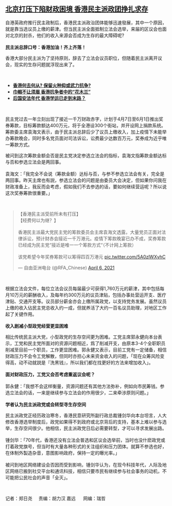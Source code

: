 <!--1617717720000-->
[北京打压下陷财政困境   香港民主派政团挣扎求存](https://www.rfa.org/mandarin/yataibaodao/gangtai/ac-04062021084039.html)
------

<p>自港英政府推行民主政制后，香港民主派政治团体能够迅速發展，其中一个原因，就是靠当选议员上缴的薪津。但当民主派全面抵制立法会选举，来届的区议会也面对北京的封杀，他们的收入来源会否成为生存的最大障碍呢? <br/><br/><strong>民主派总辞口号：香港加油！齐上齐落！</strong></p><p>香港大部分民主派为了坚持原则，辞去了立法会议员职位，但随着民主派离开议会，现实的生存问题就浮现出来了。</p><p><br/></p><ul><li><strong><a href="https://www.rfa.org/mandarin/yataibaodao/gangtai/hcm0315a-03152021060404.html">香港何去何从? 保留火种抑或武力抗争?</a></strong></li><li class="p1"><strong><a href="https://www.rfa.org/mandarin/yataibaodao/gangtai/hj-03082021110559.html">巾帼不让须眉 香港抗争者中的“花木兰”</a></strong></li><li class="p1"><strong><a href="https://www.rfa.org/mandarin/yataibaodao/gangtai/ac-03092021054441.html">后国安法年代 香港学运已走到末路？</a></strong></li></ul><p><br/></p><p>民主党过去一年立刻出现了接近一千万财政赤字，计划于4月7日至6月1日推出奖券筹款，目标筹款额达400万元，将于全港设300个街站，并开设网上捐款系统。筹款委主席袁海文表示，由于民主派总辞后少了议员上缴收入，加上疫情下未能举办筹款晚会，同时多名党员面对司法诉讼，讼费最少达数百万元，奖券成为近乎唯一筹款方式。</p><p>被问到这次筹款金额会否是民主党决定参选立法会的指标，袁海文指筹款金额达标与否和参选立法会是两回事。 <br/><br/>袁海文：「我完全不会说（筹款金额）达标与否，与参不参选立法会有关，完全是两回事。昨天主席也有説，参选立法会的问题是由委员大会决定，但如果你问我在财政准备上，我反而会考虑，假如我们不去参选的话，要如何继续营运呢？所以说这次奖券筹款很重要。」</p><p><br/></p><blockquote class="twitter-tweet"><p dir="ltr" lang="zh">【香港民主派受前所未有打压】<br/>【经费何以为继？】<br/><br/>香港民主派最大党民主党的筹款委员会主席袁海文透露，大量党员正面对法律诉讼，预计财赤会接近一千万港元。疫情下筹款晚宴已办不成，奖券筹款已经成为民主党“接近是唯一一个筹款方式“（不计网上筹款）<br/><br/>该党希望今年奖券筹款可以筹得四百万港元 <a href="https://t.co/5A0zlWXyhC">pic.twitter.com/5A0zlWXyhC</a></p>— 自由亚洲电台 (@RFA_Chinese) <a href="https://twitter.com/RFA_Chinese/status/1379305447186817025?ref_src=twsrc%5Etfw">April 6, 2021</a></blockquote><p><br/></p><p>根据立法会文件，每位立法会议员每届最少可获得1,760万元的薪津，其中包括每月10万元的薪酬收入，及每年约300万元的议员津贴，包括办事处营运开支、医疗津贴、交通开支等。议员部分薪金亦会上缴所属政党，以支持党务发展。虽然议员上缴的收入佔民主党总收入约一成，但就养活了大约一百名议员助理，对地区工作起了关键作用。<br/><br/><strong>收入剧减小型政党经营更显困难</strong></p><p>相比传统民主派大党，小型政党的生存空间更为困难。工党主席郭永健向本台表示，工党和民主党所面对的资源问题相近，爲了削减开支，由原本3-4个全职职员削减至目前一个职员，工作更显困难。郭永健又表示，目前工党有一定储备，相信财政压力不会令工党解散，但同时亦担心未来资金收入的问题，「现在众筹风险变得高，动不动就説是『洗黑钱』，所以我们都在找更好的方法来增加收入」。<br/><br/><strong>面对财政压力，工党又会否考虑重返议会呢？</strong><br/><br/>郭永健：「我想不会这样衡量，资源问题还有其他方法弥补，例如向市民筹钱。参选立法会的话，一来是继续参与立法会的作用很少，二来牵涉原则问题。」<br/><br/><strong>学者认为民主派政党或会转型寻生存空间</strong></p><p>民主派政党正经历政治寒冬，香港民意研究所副行政总裁锺剑华向本台坦言，人大修改香港选举制度后，政党如果得不到政府或北京背后的支持，基本上难以参与选举，生存空间很少。他相信，民主派政党日后必需要转型，才可以寻求发展出路。<br/><br/>锺剑华：「70年代，香港还没有立法会普选和区议会选举前，当时也没什麽政党或打着政党旗号，但当时有大量各种形式的关注组织和压力团体。就算不参选也好，在体制外製造杂音，意图影响政府，保持一定的曝光率。」<br/><br/>被问到地区网络建设会否因而受到影响，锺剑华认为，在现今科技年代，人际及地区网络已搬到社交平台和通讯科技，相信只要市民有继续参与社会事务的动机，不可能把公民社会的声音「全灭」。</p><p><br/></p><p>记者：郑日尧     责编：胡力汉  嘉远      网编：瑞哲</p>
